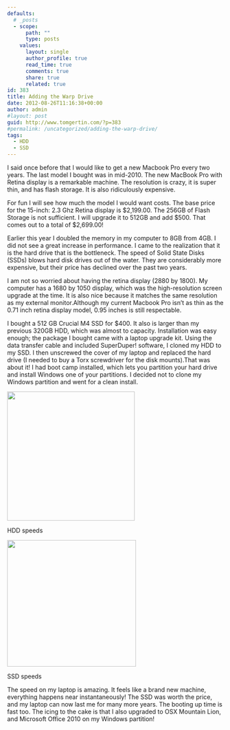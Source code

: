 ```yaml
---
defaults:
  # _posts
  - scope:
      path: ""
      type: posts
    values:
      layout: single
      author_profile: true
      read_time: true
      comments: true
      share: true
      related: true
id: 383
title: Adding the Warp Drive
date: 2012-08-26T11:16:38+00:00
author: admin
#layout: post
guid: http://www.tomgertin.com/?p=383
#permalink: /uncategorized/adding-the-warp-drive/
tags:
  - HDD
  - SSD
---
```

I said once before that I would like to get a new Macbook Pro every two years. The last model I bought was in mid-2010. The new MacBook Pro with Retina display is a remarkable machine. The resolution is crazy, it is super thin, and has flash storage. It is also ridiculously expensive.

For fun I will see how much the model I would want costs. The base price for the 15-inch: 2.3 Ghz Retina display is $2,199.00. The 256GB of Flash Storage is not sufficient. I will upgrade it to 512GB and add $500. That comes out to a total of $2,699.00!

Earlier this year I doubled the memory in my computer to 8GB from 4GB. I did not see a great increase in performance. I came to the realization that it is the hard drive that is the bottleneck. The speed of Solid State Disks (SSDs) blows hard disk drives out of the water. They are considerably more expensive, but their price has declined over the past two years.

I am not so worried about having the retina display (2880 by 1800). My computer has a 1680 by 1050 display, which was the high-resolution screen upgrade at the time. It is also nice because it matches the same resolution as my external monitor.Although my current Macbook Pro isn’t as thin as the 0.71 inch retina display model, 0.95 inches is still respectable.

I bought a 512 GB Crucial M4 SSD for $400. It also is larger than my previous 320GB HDD, which was almost to capacity. Installation was easy enough; the package I bought came with a laptop upgrade kit. Using the data transfer cable and included SuperDuper! software, I cloned my HDD to my SSD. I then unscrewed the cover of my laptop and replaced the hard drive (I needed to buy a Torx screwdriver for the disk mounts).That was about it! I had boot camp installed, which lets you partition your hard drive and install Windows one of your partitions. I decided not to clone my Windows partition and went for a clean install.

<div style="width: 307px" class="wp-caption alignnone">

  <a href="{{ site.baseurl }}/img/2012/08/Screen-Shot-2012-08-24-at-9.47.10-PM.png">
    <img class="size-medium wp-image-384 " title="HDD speeds" src="{{ site.baseurl }}/img/2012/08/Screen-Shot-2012-08-24-at-9.47.10-PM-297x300.png" alt="" width="297" height="300" />
  </a> 
  
<p>HDD speeds</p>

</div>
      
<div id="attachment_385" style="width: 310px" class="wp-caption alignnone">
        <a href="{{ site.baseurl }}/img/2012/08/Screen-Shot-2012-08-26-at-1.23.45-PM.png"><img class="size-medium wp-image-385" title="SSD speeds" src="{{ site.baseurl }}/img/2012/08/Screen-Shot-2012-08-26-at-1.23.45-PM-300x294.png" alt="" width="300" height="294" /></a>


<p>SSD speeds</p>

</div>

<p>
  The speed on my laptop is amazing. It feels like a brand new machine, everything happens near instantaneously! The SSD was worth the price, and my laptop can now last me for many more years. The booting up time is fast too. The icing to the cake is that I also upgraded to OSX Mountain Lion, and Microsoft Office 2010 on my Windows partition!
</p>
      
